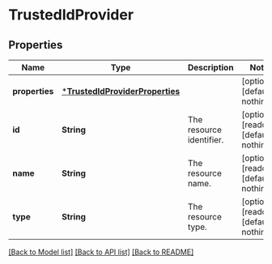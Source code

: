 # TrustedIdProvider


## Properties
Name | Type | Description | Notes
------------ | ------------- | ------------- | -------------
**properties** | [***TrustedIdProviderProperties**](TrustedIdProviderProperties.md) |  | [optional] [default to nothing]
**id** | **String** | The resource identifier. | [optional] [readonly] [default to nothing]
**name** | **String** | The resource name. | [optional] [readonly] [default to nothing]
**type** | **String** | The resource type. | [optional] [readonly] [default to nothing]


[[Back to Model list]](../README.md#models) [[Back to API list]](../README.md#api-endpoints) [[Back to README]](../README.md)


